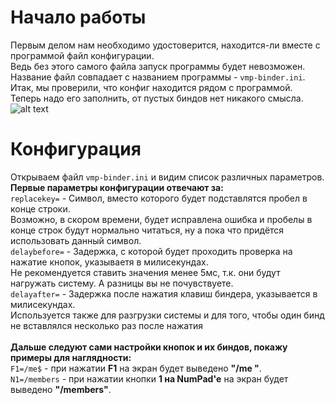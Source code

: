 # Начало работы
Первым делом нам необходимо удостоверится, находится-ли вместе с программой файл конфигурации.<br/>
Ведь без этого самого файла запуск программы будет невозможен.<br/>
Название файл совпадает с названием программы - `vmp-binder.ini`.<br/>
Итак, мы проверили, что конфиг находится рядом с программой. Теперь надо его заполнить, от пустых биндов нет никакого смысла.<br/>
![alt text](https://i.imgur.com/RSfGcwR.png)

# Конфигурация
Открываем файл `vmp-binder.ini` и видим список различных параметров.<br/>
**Первые параметры конфигурации отвечают за:** <br/>
```replacekey=``` - Символ, вместо которого будет подставлятся пробел в конце строки.<br/>
Возможно, в скором времени, будет исправлена ошибка и пробелы в конце строк будут нормально читаться, ну а пока что придётся использовать данный символ.<br/>
```delaybefore=``` - Задержка, с которой будет проходить проверка на нажатие кнопок, указываетя в милисекундах.<br/>
Не рекомендуется ставить значения менее 5мс, т.к. они будут нагружать систему. А разницы вы не почувствуете.<br/>
```delayafter=``` - Задержка после нажатия клавиш биндера, указывается в милисекундах.<br/>
Используется также для разгрузки системы и для того, чтобы один бинд не вставлялся несколько раз после нажатия<br/>
<br/>
**Дальше следуют сами настройки кнопок и их биндов, покажу примеры для наглядности:**<br/>
```F1=/me$``` - при нажатии **F1** на экран будет выведено **"/me "**.<br/>
```N1=/members``` - при нажатии кнопки **1 на NumPad'е** на экран будет выведено **"/members"**.
